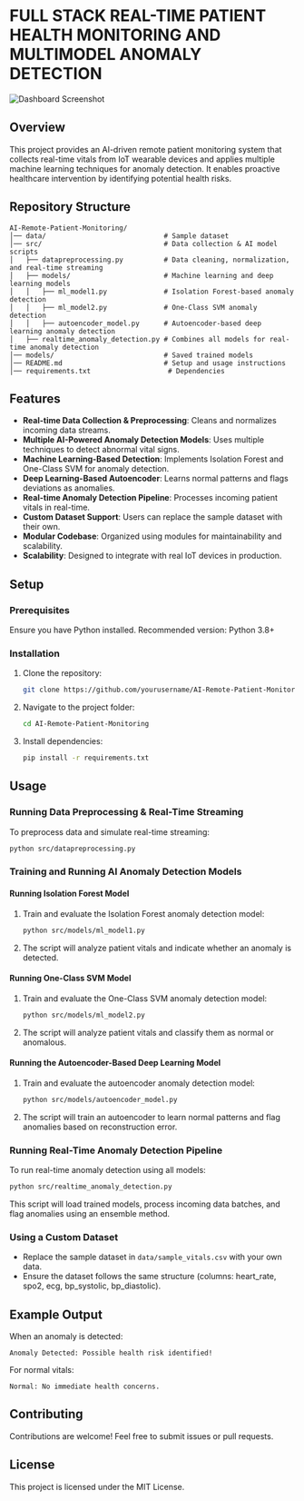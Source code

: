 # FULL STACK REAL-TIME PATIENT HEALTH MONITORING AND MULTIMODEL ANOMALY DETECTION
![Dashboard Screenshot](Sample_Preview.PNG)

## Overview
This project provides an AI-driven remote patient monitoring system that collects real-time vitals from IoT wearable devices and applies multiple machine learning techniques for anomaly detection. It enables proactive healthcare intervention by identifying potential health risks.

## Repository Structure
```
AI-Remote-Patient-Monitoring/
│── data/                             # Sample dataset
│── src/                              # Data collection & AI model scripts
│   ├── datapreprocessing.py          # Data cleaning, normalization, and real-time streaming
│   ├── models/                       # Machine learning and deep learning models
│   │   ├── ml_model1.py              # Isolation Forest-based anomaly detection
│   │   ├── ml_model2.py              # One-Class SVM anomaly detection
│   │   ├── autoencoder_model.py      # Autoencoder-based deep learning anomaly detection
│   ├── realtime_anomaly_detection.py # Combines all models for real-time anomaly detection
│── models/                           # Saved trained models
│── README.md                         # Setup and usage instructions
│── requirements.txt                   # Dependencies
```

## Features
- **Real-time Data Collection & Preprocessing**: Cleans and normalizes incoming data streams.
- **Multiple AI-Powered Anomaly Detection Models**: Uses multiple techniques to detect abnormal vital signs.
- **Machine Learning-Based Detection**: Implements Isolation Forest and One-Class SVM for anomaly detection.
- **Deep Learning-Based Autoencoder**: Learns normal patterns and flags deviations as anomalies.
- **Real-time Anomaly Detection Pipeline**: Processes incoming patient vitals in real-time.
- **Custom Dataset Support**: Users can replace the sample dataset with their own.
- **Modular Codebase**: Organized using modules for maintainability and scalability.
- **Scalability**: Designed to integrate with real IoT devices in production.

## Setup
### Prerequisites
Ensure you have Python installed. Recommended version: Python 3.8+

### Installation
1. Clone the repository:
   ```sh
   git clone https://github.com/yourusername/AI-Remote-Patient-Monitoring.git
   ```
2. Navigate to the project folder:
   ```sh
   cd AI-Remote-Patient-Monitoring
   ```
3. Install dependencies:
   ```sh
   pip install -r requirements.txt
   ```

## Usage
### Running Data Preprocessing & Real-Time Streaming
To preprocess data and simulate real-time streaming:
```sh
python src/datapreprocessing.py
```

### Training and Running AI Anomaly Detection Models
#### Running Isolation Forest Model
1. Train and evaluate the Isolation Forest anomaly detection model:
   ```sh
   python src/models/ml_model1.py
   ```
2. The script will analyze patient vitals and indicate whether an anomaly is detected.

#### Running One-Class SVM Model
1. Train and evaluate the One-Class SVM anomaly detection model:
   ```sh
   python src/models/ml_model2.py
   ```
2. The script will analyze patient vitals and classify them as normal or anomalous.

#### Running the Autoencoder-Based Deep Learning Model
1. Train and evaluate the autoencoder anomaly detection model:
   ```sh
   python src/models/autoencoder_model.py
   ```
2. The script will train an autoencoder to learn normal patterns and flag anomalies based on reconstruction error.

### Running Real-Time Anomaly Detection Pipeline
To run real-time anomaly detection using all models:
```sh
python src/realtime_anomaly_detection.py
```
This script will load trained models, process incoming data batches, and flag anomalies using an ensemble method.

### Using a Custom Dataset
- Replace the sample dataset in `data/sample_vitals.csv` with your own data.
- Ensure the dataset follows the same structure (columns: heart_rate, spo2, ecg, bp_systolic, bp_diastolic).

## Example Output
When an anomaly is detected:
```
Anomaly Detected: Possible health risk identified!
```
For normal vitals:
```
Normal: No immediate health concerns.
```

## Contributing
Contributions are welcome! Feel free to submit issues or pull requests.

## License
This project is licensed under the MIT License.

